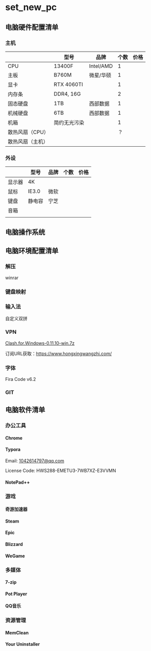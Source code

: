 # set_new_pc
## 电脑硬件配置清单
### 主机

|                  | 型号         | 品牌      | 个数 | 价格 |
| ---------------- | ------------ | --------- | ---- | ---- |
| CPU              | 13400F       | Intel/AMD | 1    |      |
| 主板             | B760M        | 微星/华硕 | 1    |      |
| 显卡             | RTX 4060TI   |           | 1    |      |
| 内存条           | DDR4, 16G    |           | 2    |      |
| 固态硬盘         | 1TB          | 西部数据  | 1    |      |
| 机械硬盘         | 6TB          | 西部数据  | 1    |      |
| 机箱             | 简约无光污染 |           | 1    |      |
| 散热风扇（CPU）  |              |           | ？   |      |
| 散热风扇（主机） |              |           |      |      |

### 外设

|        | 型号   | 品牌 | 个数 | 价格 |
| ------ | ------ | ---- | ---- | ---- |
| 显示器 | 4K     |      |      |      |
| 鼠标   | IE3.0  | 微软 |      |      |
| 键盘   | 静电容 | 宁芝 |      |      |
| 音箱   |        |      |      |      |
|        |        |      |      |      |

## 电脑操作系统

## 电脑环境配置清单

### 解压

winrar

### 键盘映射

### 输入法

自定义双拼

### VPN

 [Clash.for.Windows-0.11.10-win.7z](03_电脑环境配置清单\VPN\Clash.for.Windows-0.11.10-win.7z) 

订阅URL获取：https://www.hongxingwangzhi.com/

### 字体

Fira Code v6.2

### GIT

## 电脑软件清单

### 办公工具

#### Chrome

#### Typora

Email: 1042614797@qq.com

License Code: HWS288-EMETU3-7WB7XZ-E3VVMN

#### NotePad++



### 游戏

#### 奇游加速器

#### Steam

#### Epic

#### Blizzard

#### WeGame



### 多媒体

#### 7-zip

#### Pot Player

#### QQ音乐

### 资源管理

#### MemClean

#### Your Uninstaller